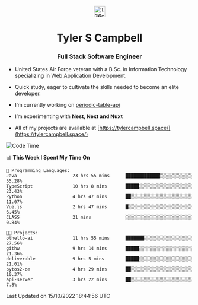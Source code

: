 <p align="center">
<a href="https://www.linkedin.com/in/t36campbell" target="blank"><img align="center" src="https://ik.imagekit.io/t36campbell/Portfolio/linkedin.png.original_m8bbGgPh6.png" alt="t36campbell" height="30" width="30" /></a>
</p>
<h1 align="center">Tyler S Campbell</h1>
<h3 align="center">Full Stack Software Engineer</h3>

* United States Air Force veteran with a B.Sc. in Information Technology specializing in Web Application Development. 

* Quick study, eager to cultivate the skills needed to become an elite developer.

* I’m currently working on [periodic-table-api](https://github.com/t36campbell/periodic-table-api)

* I’m experimenting with **Nest, Next and Nuxt**

* All of my projects are available at [https://tylercampbell.space/](https://tylercampbell.space/)

<!--START_SECTION:waka-->
![Code Time](http://img.shields.io/badge/Code%20Time-1%2C903%20hrs%2045%20mins-blue)

📊 **This Week I Spent My Time On** 

```text
💬 Programming Languages: 
Java                     23 hrs 55 mins      █████████████░░░░░░░░░░░░   55.28% 
TypeScript               10 hrs 8 mins       █████░░░░░░░░░░░░░░░░░░░░   23.43% 
Python                   4 hrs 47 mins       ██░░░░░░░░░░░░░░░░░░░░░░░   11.07% 
Vue.js                   2 hrs 47 mins       █░░░░░░░░░░░░░░░░░░░░░░░░   6.45% 
CLASS                    21 mins             ░░░░░░░░░░░░░░░░░░░░░░░░░   0.84%

🐱‍💻 Projects: 
othello-ai               11 hrs 55 mins      ███████░░░░░░░░░░░░░░░░░░   27.56% 
githw                    9 hrs 14 mins       █████░░░░░░░░░░░░░░░░░░░░   21.36% 
deliverable              9 hrs 5 mins        █████░░░░░░░░░░░░░░░░░░░░   21.01% 
pytos2-ce                4 hrs 29 mins       ██░░░░░░░░░░░░░░░░░░░░░░░   10.37% 
api-server               3 hrs 22 mins       ██░░░░░░░░░░░░░░░░░░░░░░░   7.8%

```


 Last Updated on 15/10/2022 18:44:56 UTC
<!--END_SECTION:waka-->

